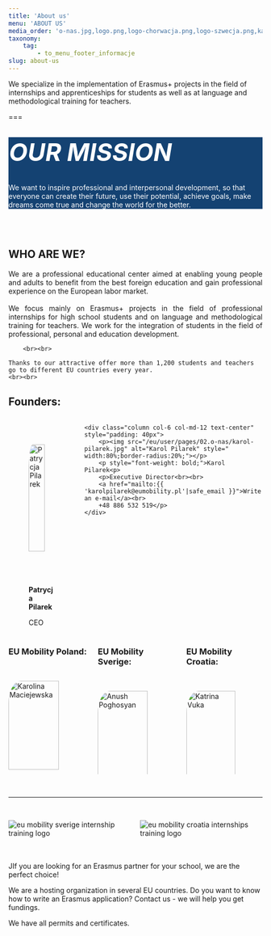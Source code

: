 ```yaml
---
title: 'About us'
menu: 'ABOUT US'
media_order: 'o-nas.jpg,logo.png,logo-chorwacja.png,logo-szwecja.png,karolina-maciejewska.jpg,patrycja-pilarek.jpg,anush-poghosyan.jpg,katrina-vuka.jpg,karol-pilarek.jpg'
taxonomy:
    tag:
        - to_menu_footer_informacje
slug: about-us
---
```


We specialize in the implementation of Erasmus+ projects in the field of internships and apprenticeships for students as well as at language and methodological training for teachers.

===


<br>
<div class="empty" style="background-color: #144272;color: #FFF;"><h3 style="margin: 1px; color: #FFF;font-weight: bolder;font-style: italic;font-size: xxx-large;">OUR MISSION</h3><br>
  <p class="empty-title h5" id="our_mission">We want to inspire professional and interpersonal development,
	so that everyone can create their future, use their potential, achieve goals,
	make dreams come true and change the world for the better.</p>
</div>
<br><br>

<div class="text-center"><h2>WHO ARE WE?</h2></div>

<p style="text-align: justify;">
We are a professional educational center aimed at enabling young people and adults to benefit from the best foreign education and gain professional experience on the European labor market.  <br><br>
    We focus mainly on Erasmus+ projects in the field of professional internships for high school students and on language and methodological training for teachers. We work for the integration of students in the field of professional, personal and education development.
    

        <br><br>
    
    Thanks to our attractive offer more than 1,200 students and teachers go to different EU countries every year.
    <br><br>
</p>


<div class="text-center"><h2>Founders:</h2></div>

<div class="columns text-centered"  style="margin-bottom: 20px;">
    <div class="column col-6 col-md-12 text-center" style="padding: 40px;">
        <p><img src="/eu/user/pages/02.o-nas/patrycja-pilarek.jpg" alt="Patrycja Pilarek" style=" width:80%;border-radius:20%;"></p>
        <p style="font-weight: bold;">Patrycja Pilarek<p>
        <p>CEO<br><br>            
        <a href="mailto:{{ 'patrycja@eumobility.pl'|safe_email }}">Write an e-mail</a><br>                    
        +48 501 772 019</p> 
        <p class="text-center" style="text-align: justify;"></p>       
    </div>

    <div class="column col-6 col-md-12 text-center" style="padding: 40px">        
        <p><img src="/eu/user/pages/02.o-nas/karol-pilarek.jpg" alt="Karol Pilarek" style=" width:80%;border-radius:20%;"></p>
        <p style="font-weight: bold;">Karol Pilarek<p>
        <p>Executive Director<br><br>            
        <a href="mailto:{{ 'karolpilarek@eumobility.pl'|safe_email }}">Write an e-mail</a><br>                    
        +48 886 532 519</p>
    </div>
</div>

<div class="columns">
                    <div class="column col-4 col-md-6 col-sm-12 mt-2 text-center" >
                        <h3><strong>EU Mobility Poland:</strong></h3><br>
                        <p><img src="/eu/user/pages/02.o-nas/karolina-maciejewska.jpg" alt="Karolina Maciejewska" style=" width:80%;border-radius:20%;"></p>
                        <p style="font-weight: bold;">Karolina Maciejewska<p>        
                        <p>Office Manager<br><br>                            
                        <a href="mailto:{{ 'karolina@eumobility.pl'|safe_email }}">Write an e-mail</a><br>
                        +48 509 849 219</p>                 
                    </div>
                    <div class="column col-4 col-md-6 col-sm-12 mt-2 text-center">                       
                         <h3><strong>EU Mobility Sverige:</strong></h3><br>	
                         <p><img src="/eu/user/pages/02.o-nas/anush-poghosyan.jpg" alt="Anush Poghosyan" style=" width:80%;border-radius:20%;"></p>
                          <p style="font-weight: bold;">Anush Poghosyan<p>
                          <p>Office Manager<br><br>
                          <a href="mailto:{{ 'projects@eumobility.pl'|safe_email }}">Write an e-mail</a><br>                                        
                          +46 79 337 40 89</p>
                    </div>
                    <div class="column col-4 col-md-6 col-sm-12 mt-2 text-center">
						<h3><strong>EU Mobility Croatia:</strong></h3><br>
                        <p><img src="/eu/user/pages/02.o-nas/katrina-vuka.jpg" alt="Katrina Vuka" style=" width:80%;border-radius:20%;"></p>
                        <p style="font-weight: bold;">Katrina Vuka<p>
                        <p>Office Manager<br><br>                            
                        <a href="mailto:{{ 'katarina@eumobility.pl'|safe_email }}">Write an e-mail</a><br>                                    
                        +385 99 2173 962</p>
					</div>
</div>






 <br><hr><br>

 
<div class="container">
    <div class="columns">  
        <div class="column col-6 col-md-12 text-center">
            <img src="/eu/user/pages/02.o-nas/logo-szwecja.png" class="img-fit-cover" alt="eu mobility sverige internship training logo">
        </div>
        <div class="column col-6 col-md-12 text-center m-top-50">   
            <img src="/eu/user/pages/02.o-nas/logo-chorwacja.png" class="img-fit-cover" alt="eu mobility croatia internships training logo">
        </div>
    </div>
</div>
 
 
<div class="empty"> 
    <i class="fa-regular fa-thumbs-up" style="margin-right: 10px; color: #fa4bb1; font-size: 3rem;"></i><br><br>
  <p class="empty-title h5">JIf you are looking for an Erasmus partner for your school, we are the perfect choice!
      
We are a hosting organization in several EU countries.
Do you want to know how to write an Erasmus application? Contact us - we will help you get fundings.</p>
  <p class="empty-subtitle">We have all permits and certificates.</p>
</div>

